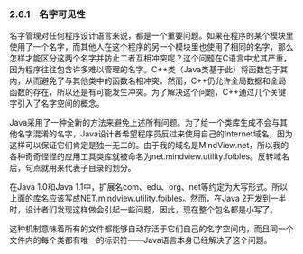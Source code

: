 ### 2.6.1　名字可见性

名字管理对任何程序设计语言来说，都是一个重要问题。如果在程序的某个模块里使用了一个名字，而其他人在这个程序的另一个模块里也使用了相同的名字，那么怎样才能区分这两个名字并防止二者互相冲突呢？这个问题在C语言中尤其严重，因为程序往往包含许多难以管理的名字。C++类（Java类基于此）将函数包于其内，从而避免了与其他类中的函数名相冲突。然而，C++仍允许全局数据和全局函数的存在，所以还是有可能发生冲突。为了解决这个问题，C++通过几个关键字引入了名字空间的概念。

Java采用了一种全新的方法来避免上述所有问题。为了给一个类库生成不会与其他名字混淆的名字，Java设计者希望程序员反过来使用自己的Internet域名，因为这样可以保证它们肯定是独一无二的。由于我的域名是MindView.net，所以我的各种奇奇怪怪的应用工具类库就被命名为net.mindview.utility.foibles。反转域名后，句点就用来代表子目录的划分。

在Java 1.0和Java 1.1中，扩展名com、edu、org、net等约定为大写形式。所以上面的库名应该写成NET.mindview.utility.foibles。然而，在Java 2开发到一半时，设计者们发现这样做会引起一些问题，因此，现在整个包名都是小写了。

这种机制意味着所有的文件都能够自动存活于它们自己的名字空间内，而且同一个文件内的每个类都有唯一的标识符——Java语言本身已经解决了这个问题。